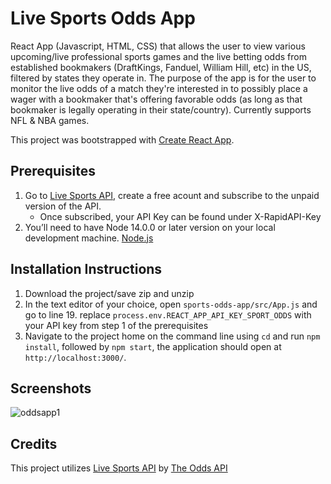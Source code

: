 # Live Sports Odds App

React App (Javascript, HTML, CSS) that allows the user to view various upcoming/live professional sports games and the live betting odds from established bookmakers (DraftKings, Fanduel, William Hill, etc) in the US, filtered by states they operate in. The purpose of the app is for the user to monitor the live odds of a match they're interested in to possibly place a wager with a bookmaker that's offering favorable odds (as long as that bookmaker is legally operating in their state/country). Currently supports NFL & NBA games.

This project was bootstrapped with [Create React App](https://github.com/facebook/create-react-app).

## Prerequisites

1. Go to [Live Sports API](https://rapidapi.com/theoddsapi/api/live-sports-odds), create a free acount and subscribe to the unpaid version of the API.
   - Once subscribed, your API Key can be found under X-RapidAPI-Key
2. You’ll need to have Node 14.0.0 or later version on your local development machine. [Node.js](https://nodejs.org/en/download/)

## Installation Instructions

1. Download the project/save zip and unzip
2. In the text editor of your choice, open `sports-odds-app/src/App.js` and go to line 19. replace `process.env.REACT_APP_API_KEY_SPORT_ODDS` with your API key from step 1 of the prerequisites
3. Navigate to the project home on the command line using `cd` and run `npm install`, followed by `npm start`, the application should open at `http://localhost:3000/`.

## Screenshots

![oddsapp1](https://user-images.githubusercontent.com/43187188/221454419-3e0ca6e0-c217-45bd-83c8-1a917c78db2d.png)


## Credits

This project utilizes [Live Sports API](https://rapidapi.com/theoddsapi/api/live-sports-odds) by [The Odds API](https://rapidapi.com/user/theoddsapi)
